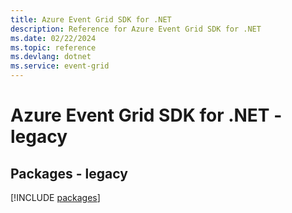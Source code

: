 ```yaml
---
title: Azure Event Grid SDK for .NET
description: Reference for Azure Event Grid SDK for .NET
ms.date: 02/22/2024
ms.topic: reference
ms.devlang: dotnet
ms.service: event-grid
---
```

# Azure Event Grid SDK for .NET - legacy
## Packages - legacy
[!INCLUDE [packages](event-grid-index.md)]
